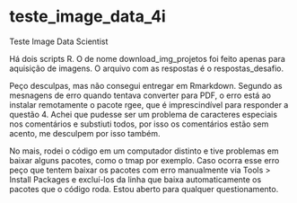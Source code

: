 # teste_image_data_4i
Teste Image Data Scientist

Há dois scripts R. O de nome download_img_projetos foi feito apenas para aquisição de imagens. O arquivo com as respostas é o respostas_desafio.

Peço desculpas, mas não consegui entregar em Rmarkdown. Segundo as mesnagens de erro quando tentava converter para PDF, o erro está ao instalar remotamente o pacote rgee, que é imprescindível para responder a questão 4. Achei que pudesse ser um problema de caracteres especiais nos comentários e substiuti todos, por isso os comentários estão sem acento, me desculpem por isso também.

No mais, rodei o código em um computador distinto e tive problemas em baixar alguns pacotes, como o tmap por exemplo. Caso ocorra esse erro peço que tentem baixar os pacotes com erro manualmente via Tools > Install Packages e excluí-los da linha que baixa automaticamente os pacotes que o código roda. Estou aberto para qualquer questionamento.
